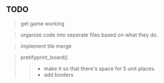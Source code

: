 ## TODO
> get game working

> organize code into seperate files based on what they do.

> implement tile merge

> pretifyprint_board()
>> - make it so that there's space for 5 unit places.
>> - add borders 